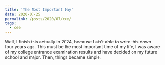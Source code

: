 ```yaml
---
title: 'The Most Important Day'
date: 2020-07-25
permalink: /posts/2020/07/cee/
tags:
  - cee
---
```


Well, I finish this actually in 2024, because I ain't able to write this down four years ago. This must be the most important time of my life, I was aware of my college entrance examination results and have decided on my future school and major. Then, things became simple.
